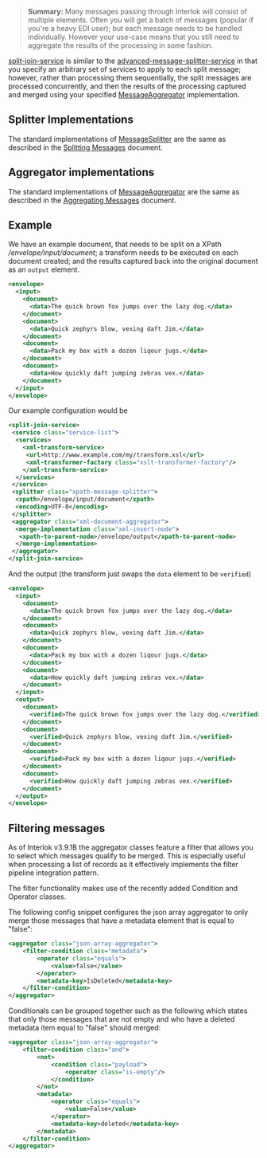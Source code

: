 > **Summary:** Many messages passing through Interlok will consist of multiple elements. Often you will get a batch of messages (popular if you're a heavy EDI user); but each message needs to be handled individually. However your use-case means that you still need to aggregate the results of the processing in some fashion.

[split-join-service][] is similar to the [advanced-message-splitter-service][] in that you specify an arbitrary set of services to apply to each split message; however, rather than processing them sequentially, the split messages are processed concurrently, and then the results of the processing captured and merged using your specified [MessageAggregator][] implementation.

## Splitter Implementations ##

The standard implementations of [MessageSplitter][] are the same as described in the [Splitting Messages](/pages/cookbook/cookbook-splitting-messages#splitter-implementations) document.

## Aggregator implementations ##

The standard implementations of [MessageAggregator][] are the same as described in the [Aggregating Messages](/pages/cookbook/cookbook-aggregating-messages#aggregator-implementations) document.


## Example ##

We have an example document, that needs to be split on a XPath _/envelope/input/document_; a transform needs to be executed on each document created; and the results captured back into the original document as an `output` element.

```xml
<envelope>
  <input>
    <document>
      <data>The quick brown fox jumps over the lazy dog.</data>
    </document>
    <document>
      <data>Quick zephyrs blow, vexing daft Jim.</data>
    </document>
    <document>
      <data>Pack my box with a dozen liqour jugs.</data>
    </document>
    <document>
      <data>How quickly daft jumping zebras vex.</data>
    </document>
  </input>
</envelope>
```

Our example configuration would be

```xml
<split-join-service>
 <service class="service-list">
  <services>
    <xml-transform-service>
     <url>http://www.example.com/my/transform.xsl</url>
     <xml-transformer-factory class="xslt-transformer-factory"/>
    </xml-transform-service>
  </services>
 </service>
 <splitter class="xpath-message-splitter">
  <xpath>/envelope/input/document</xpath>
  <encoding>UTF-8</encoding>
 </splitter>
 <aggregator class="xml-document-aggregator">
  <merge-implementation class="xml-insert-node">
   <xpath-to-parent-node>/envelope/output</xpath-to-parent-node>
  </merge-implementation>
 </aggregator>
</split-join-service>
```

And the output (the transform just swaps the `data` element to be `verified`)

```xml
<envelope>
  <input>
    <document>
      <data>The quick brown fox jumps over the lazy dog.</data>
    </document>
    <document>
      <data>Quick zephyrs blow, vexing daft Jim.</data>
    </document>
    <document>
      <data>Pack my box with a dozen liqour jugs.</data>
    </document>
    <document>
      <data>How quickly daft jumping zebras vex.</data>
    </document>
  </input>
  <output>
    <document>
      <verified>The quick brown fox jumps over the lazy dog.</verified>
    </document>
    <document>
      <verified>Quick zephyrs blow, vexing daft Jim.</verified>
    </document>
    <document>
      <verified>Pack my box with a dozen liqour jugs.</verified>
    </document>
    <document>
      <verified>How quickly daft jumping zebras vex.</verified>
    </document>
  </output>
</envelope>
```

## Filtering messages ##

As of Interlok v3.9.1B the aggregator classes feature a filter that allows you to select which messages qualify to be merged. This is especially useful when processing a list of records as it effectively implements the filter pipeline integration pattern.

The filter functionality makes use of the recently added Condition and Operator classes.

The following config snippet configures the json array aggregator to only merge those messages that have a metadata element that is equal to "false":

```xml
<aggregator class="json-array-aggregator">
	<filter-condition class="metadata">
		<operator class="equals">
			<value>false</value>
		</operator>
		<metadata-key>IsDeleted</metadata-key>
	</filter-condition>
</aggregator>
```

Conditionals can be grouped together such as the following which states that only those messages that are not empty and who have a deleted metadata item equal to "false" should merged:

```xml
<aggregator class="json-array-aggregator">
	<filter-condition class="and">
		<not>
			<condition class="payload">
				<operator class="is-empty"/>
			</condition>
		</not>
		<metadata>
			<operator class="equals">
				<value>False</value>
			</operator>
			<metadata-key>deleted</metadata-key>
		</metadata>
	</filter-condition>
</aggregator>
```

[advanced-message-splitter-service]: https://nexus.adaptris.net/nexus/content/sites/javadocs/com/adaptris/interlok-core/5.0-SNAPSHOT/com/adaptris/core/services/splitter/AdvancedMessageSplitterService.html
[service-list]: https://nexus.adaptris.net/nexus/content/sites/javadocs/com/adaptris/interlok-core/5.0-SNAPSHOT/com/adaptris/core/ServiceList.html
[MessageSplitter]: https://nexus.adaptris.net/nexus/content/sites/javadocs/com/adaptris/interlok-core/5.0-SNAPSHOT/com/adaptris/core/services/splitter/MessageSplitter.html
[AdaptrisMessage]: https://nexus.adaptris.net/nexus/content/sites/javadocs/com/adaptris/interlok-core/5.0-SNAPSHOT/com/adaptris/core/AdaptrisMessage.html
[Service]: https://nexus.adaptris.net/nexus/content/sites/javadocs/com/adaptris/interlok-core/5.0-SNAPSHOT/com/adaptris/core/Service.html
[MessageAggregator]: https://nexus.adaptris.net/nexus/content/sites/javadocs/com/adaptris/interlok-core/5.0-SNAPSHOT/com/adaptris/core/services/aggregator/MessageAggregator.html
[AggregatingConsumeService]: https://nexus.adaptris.net/nexus/content/sites/javadocs/com/adaptris/interlok-core/5.0-SNAPSHOT/com/adaptris/core/services/aggregator/AggregatingConsumeService.html
[mime-aggregator]: https://nexus.adaptris.net/nexus/content/sites/javadocs/com/adaptris/interlok-core/5.0-SNAPSHOT/com/adaptris/core/services/aggregator/MimeAggregator.html
[ignore-original-mime-aggregator]: https://nexus.adaptris.net/nexus/content/sites/javadocs/com/adaptris/interlok-core/5.0-SNAPSHOT/com/adaptris/core/services/aggregator/IgnoreOriginalMimeAggregator.html
[replace-with-first-message-aggregator]: https://nexus.adaptris.net/nexus/content/sites/javadocs/com/adaptris/interlok-core/5.0-SNAPSHOT/com/adaptris/core/services/aggregator/ReplaceWithFirstMessage.html
[xml-document-aggregator]: https://nexus.adaptris.net/nexus/content/sites/javadocs/com/adaptris/interlok-core/5.0-SNAPSHOT/com/adaptris/core/services/aggregator/XmlDocumentAggregator.html
[ignore-original-xml-document-aggregator]: https://nexus.adaptris.net/nexus/content/sites/javadocs/com/adaptris/interlok-core/5.0-SNAPSHOT/com/adaptris/core/services/aggregator/IgnoreOriginalXmlDocumentAggregator.html
[split-join-service]: https://nexus.adaptris.net/nexus/content/sites/javadocs/com/adaptris/interlok-core/5.0-SNAPSHOT/com/adaptris/core/services/splitter/SplitJoinService.html